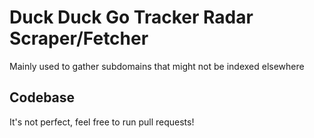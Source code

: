 # Duck Duck Go Tracker Radar Scraper/Fetcher
Mainly used to gather subdomains that might not be indexed elsewhere

## Codebase
It's not perfect, feel free to run pull requests!
